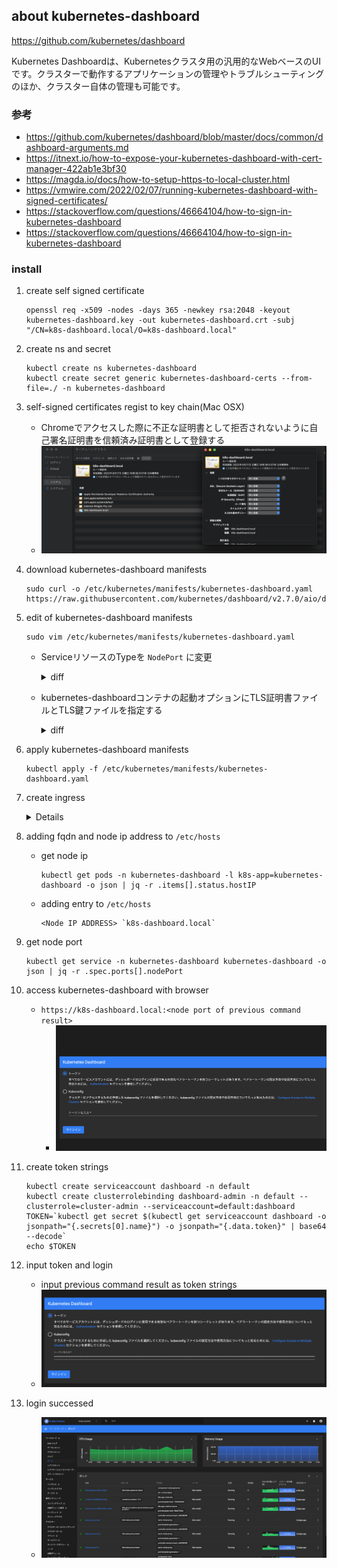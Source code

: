 ## about kubernetes-dashboard

https://github.com/kubernetes/dashboard

Kubernetes Dashboardは、Kubernetesクラスタ用の汎用的なWebベースのUIです。クラスターで動作するアプリケーションの管理やトラブルシューティングのほか、クラスター自体の管理も可能です。

### 参考

- https://github.com/kubernetes/dashboard/blob/master/docs/common/dashboard-arguments.md
- https://itnext.io/how-to-expose-your-kubernetes-dashboard-with-cert-manager-422ab1e3bf30
- https://magda.io/docs/how-to-setup-https-to-local-cluster.html
- https://vmwire.com/2022/02/07/running-kubernetes-dashboard-with-signed-certificates/
- https://stackoverflow.com/questions/46664104/how-to-sign-in-kubernetes-dashboard
- https://stackoverflow.com/questions/46664104/how-to-sign-in-kubernetes-dashboard

### install

1. create self signed certificate

    ```
    openssl req -x509 -nodes -days 365 -newkey rsa:2048 -keyout kubernetes-dashboard.key -out kubernetes-dashboard.crt -subj "/CN=k8s-dashboard.local/O=k8s-dashboard.local"
    ```
    
1. create ns and secret

    ```
    kubectl create ns kubernetes-dashboard
    kubectl create secret generic kubernetes-dashboard-certs --from-file=./ -n kubernetes-dashboard
    ```

1. self-signed certificates regist to key chain(Mac OSX)

    - Chromeでアクセスした際に不正な証明書として拒否されないように自己署名証明書を信頼済み証明書として登録する
    - ![](kubernetes-dashboard-self-signed-cert-to-key-chain.png)

1. download kubernetes-dashboard manifests

    ```
    sudo curl -o /etc/kubernetes/manifests/kubernetes-dashboard.yaml https://raw.githubusercontent.com/kubernetes/dashboard/v2.7.0/aio/deploy/recommended.yaml
    ```

1. edit of kubernetes-dashboard manifests

    ```
    sudo vim /etc/kubernetes/manifests/kubernetes-dashboard.yaml
    ```

      - ServiceリソースのTypeを `NodePort` に変更

          <details><summary>diff</summary>
          ```
          @@ -37,6 +37,7 @@
             name: kubernetes-dashboard
             namespace: kubernetes-dashboard
           spec:
          +  type: NodePort
             ports:
               - port: 443
                 targetPort: 8443
          ```

          </details>

      - kubernetes-dashboardコンテナの起動オプションにTLS証明書ファイルとTLS鍵ファイルを指定する

          <details><summary>diff</summary>

          ```
          @@ -198,6 +199,8 @@
                     args:
                       - --auto-generate-certificates
                       - --namespace=kubernetes-dashboard
          +            - --tls-cert-file=/tls.crt
          +            - --tls-key-file=/tls.key
          ```

          </details>

1. apply kubernetes-dashboard manifests

    ```
    kubectl apply -f /etc/kubernetes/manifests/kubernetes-dashboard.yaml
    ```

1. create ingress

    <details>
    
    ```
    cat << EOF | sudo tee /etc/kubernetes/manifests/kubernetes-dashboard-ingress.yaml
    apiVersion: networking.k8s.io/v1
    kind: Ingress
    metadata:
      name: dashboard-ingress
      namespace: kubernetes-dashboard
      annotations:
        kubernetes.io/ingress.class: "nginx"
        nginx.ingress.kubernetes.io/backend-protocol: "HTTPS"
        nginx.ingress.kubernetes.io/ssl-passthrough: "true"
    spec:
      tls:
        - hosts:
          - k8s-dashboard.local
          secretName: dashboard-secret-tls
      rules:
      - host: k8s-dashboard.local
        http:
          paths:
            - pathType: Prefix
              path: "/"
              backend:
                service:
                  name: kubernetes-dashboard
                  port:
                    number: 443
    EOF
    
    kubectl apply -f /etc/kubernetes/manifests/kubernetes-dashboard-ingress.yaml
    ```

    </details>

1. adding fqdn and node ip address to `/etc/hosts`
    - get node ip

        ```
        kubectl get pods -n kubernetes-dashboard -l k8s-app=kubernetes-dashboard -o json | jq -r .items[].status.hostIP
        ```

    - adding entry to `/etc/hosts`

        ```
        <Node IP ADDRESS> `k8s-dashboard.local`
        ```

1. get node port

    ```
    kubectl get service -n kubernetes-dashboard kubernetes-dashboard -o json | jq -r .spec.ports[].nodePort
    ```

1. access kubernetes-dashboard with browser
    - `https://k8s-dashboard.local:<node port of previous command result>`
        - ![](kubernetes-dashbopard-login.png)

1. create token strings

    ```
    kubectl create serviceaccount dashboard -n default
    kubectl create clusterrolebinding dashboard-admin -n default --clusterrole=cluster-admin --serviceaccount=default:dashboard
    TOKEN=`kubectl get secret $(kubectl get serviceaccount dashboard -o jsonpath="{.secrets[0].name}") -o jsonpath="{.data.token}" | base64 --decode`
    echo $TOKEN
    ```

1. input token and login
    - input previous command result as token strings
    - ![](kubernetes-dashbopard-login_2.png)

1. login successed
    - ![](kubernetes-dashbopard-top.png)

